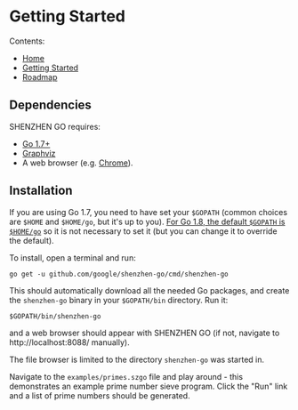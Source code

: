 # Getting Started

Contents:

* [Home](index.md)
* [Getting Started](getting-started.md)
* [Roadmap](roadmap.md)

## Dependencies

SHENZHEN GO requires:

*   [Go 1.7+](https://golang.org/)
*   [Graphviz](http://graphviz.org/)
*   A web browser (e.g. [Chrome](https://www.google.com/chrome)).

## Installation

If you are using Go 1.7, you need to have set your `$GOPATH` (common choices are `$HOME` and 
`$HOME/go`, but it's up to you). 
[For Go 1.8, the default `$GOPATH` is `$HOME/go`](https://rakyll.org/default-gopath/) so it
is not necessary to set it (but you can change it to override the default).

To install, open a terminal and run:

    go get -u github.com/google/shenzhen-go/cmd/shenzhen-go

This should automatically download all the needed Go packages,
and create the `shenzhen-go` binary in your `$GOPATH/bin` directory.
Run it:

    $GOPATH/bin/shenzhen-go

and a web browser should appear with SHENZHEN GO (if not, navigate to 
http://localhost:8088/ manually). 

The file browser is limited to the directory `shenzhen-go` was started in.

Navigate to the `examples/primes.szgo` file and play around - this demonstrates 
an example prime number sieve program. Click the "Run" link and a list of 
prime numbers should be generated.